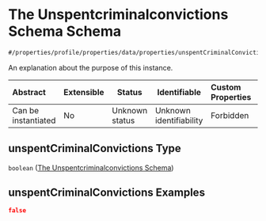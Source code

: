 # The Unspentcriminalconvictions Schema Schema

```txt
#/properties/profile/properties/data/properties/unspentCriminalConvictions#/properties/profile/properties/data/properties/unspentCriminalConvictions
```

An explanation about the purpose of this instance.


| Abstract            | Extensible | Status         | Identifiable            | Custom Properties | Additional Properties | Access Restrictions | Defined In                                                                                       |
| :------------------ | ---------- | -------------- | ----------------------- | :---------------- | --------------------- | ------------------- | ------------------------------------------------------------------------------------------------ |
| Can be instantiated | No         | Unknown status | Unknown identifiability | Forbidden         | Allowed               | none                | [policy_transaction.schema.json\*](../out/policy_transaction.schema.json "open original schema") |

## unspentCriminalConvictions Type

`boolean` ([The Unspentcriminalconvictions Schema](policy_transaction-properties-the-profile-schema-properties-the-data-schema-properties-the-unspentcriminalconvictions-schema.md))

## unspentCriminalConvictions Examples

```json
false
```
